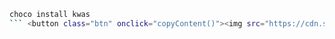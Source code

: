 ```bash
choco install kwas
``` <button class="btn" onclick="copyContent()"><img src="https://cdn.simpleicons.org/openlayers/ffffff" width="20" height="20" alt="Copy" /></button>
